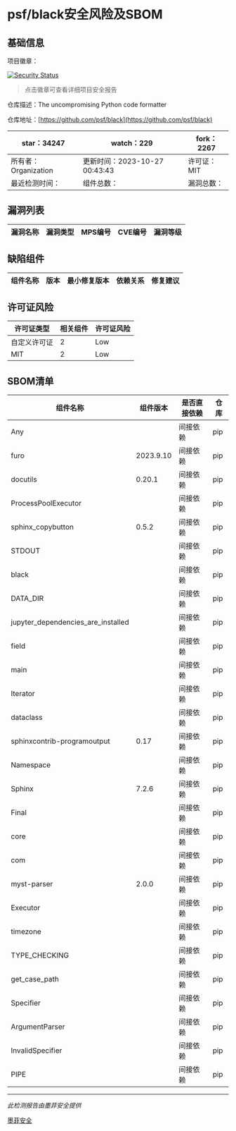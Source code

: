 # psf/black安全风险及SBOM

## 基础信息

项目徽章：

[![Security Status](https://www.murphysec.com/platform3/v31/badge/1717610992400908288.svg)](https://www.murphysec.com/console/report/1717247316238057472/1717610992400908288)

> 点击徽章可查看详细项目安全报告

仓库描述：The uncompromising Python code formatter

仓库地址：[https://github.com/psf/black](https://github.com/psf/black)

| star：34247 | watch：229 | fork：2267 |
| ----------- | -------------- | ------------ |
| 所有者：Organization | 更新时间：2023-10-27 00:43:43 | 许可证：MIT |
| 最近检测时间： | 组件总数： | 漏洞总数： |




## 漏洞列表

| 漏洞名称 | 漏洞类型 | MPS编号 | CVE编号 | 漏洞等级 |
| ------- | ------ | ------- | ------ | ----- |





## 缺陷组件

| 组件名称 | 版本 | 最小修复版本 | 依赖关系 | 修复建议 |
| -------- | ---- | ------------ | -------- | -------- |





## 许可证风险

| 许可证类型 | 相关组件 | 许可证风险 |
| ---------- | -------- | ---------- |
|自定义许可证|2|Low|
|MIT|2|Low|




## SBOM清单

| 组件名称 | 组件版本 | 是否直接依赖 | 仓库 |
| -------- | -------- | ------------ | ---- |
|Any||间接依赖|pip|
|furo|2023.9.10|间接依赖|pip|
|docutils|0.20.1|间接依赖|pip|
|ProcessPoolExecutor||间接依赖|pip|
|sphinx_copybutton|0.5.2|间接依赖|pip|
|STDOUT||间接依赖|pip|
|black||间接依赖|pip|
|DATA_DIR||间接依赖|pip|
|jupyter_dependencies_are_installed||间接依赖|pip|
|field||间接依赖|pip|
|main||间接依赖|pip|
|Iterator||间接依赖|pip|
|dataclass||间接依赖|pip|
|sphinxcontrib-programoutput|0.17|间接依赖|pip|
|Namespace||间接依赖|pip|
|Sphinx|7.2.6|间接依赖|pip|
|Final||间接依赖|pip|
|core||间接依赖|pip|
|com||间接依赖|pip|
|myst-parser|2.0.0|间接依赖|pip|
|Executor||间接依赖|pip|
|timezone||间接依赖|pip|
|TYPE_CHECKING||间接依赖|pip|
|get_case_path||间接依赖|pip|
|Specifier||间接依赖|pip|
|ArgumentParser||间接依赖|pip|
|InvalidSpecifier||间接依赖|pip|
|PIPE||间接依赖|pip|


------

*此检测报告由墨菲安全提供*

[墨菲安全](www.murphysec.com)